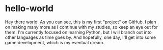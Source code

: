 # hello-world

Hey there world.
As you can see, this is my first "project" on GitHub. I plan on making many more as I continue with my studies, so keep an eye out for them.
I'm currently focused on learning Python, but I will branch out into other languages as time goes by. And hopefully, one day, I'll get into some game development, which is my eventual dream.
